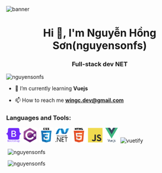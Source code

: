 ![banner](https://user-images.githubusercontent.com/42088872/95290058-f13b9180-089e-11eb-94e3-a44a5a1172c3.jpg)

<h1 align="center">Hi 👋, I'm Nguyễn Hồng Sơn(nguyensonfs)</h1>
<h3 align="center">Full-stack dev NET</h3>

<p align="left"> <img src="https://komarev.com/ghpvc/?username=nguyensonfs&label=Profile%20views&color=0e75b6&style=flat" alt="nguyensonfs" /> </p>

-   🌱 I’m currently learning **Vuejs**

-   📫 How to reach me **wingc.dev@gmail.com**

<p align="left">
</p>

<h3 align="left">Languages and Tools:</h3>
<p align="left"> 
  <img src="https://raw.githubusercontent.com/devicons/devicon/master/icons/bootstrap/bootstrap-plain-wordmark.svg" alt="bootstrap" width="40" height="40"/>
  <img src="https://raw.githubusercontent.com/devicons/devicon/master/icons/csharp/csharp-original.svg" alt="csharp" width="40" height="40"/> 
  <img src="https://raw.githubusercontent.com/devicons/devicon/master/icons/css3/css3-original-wordmark.svg" alt="css3" width="40" height="40"/> 
  <img src="https://raw.githubusercontent.com/devicons/devicon/master/icons/dot-net/dot-net-original-wordmark.svg" alt="dotnet" width="40" height="40"/>
  <img src="https://raw.githubusercontent.com/devicons/devicon/master/icons/html5/html5-original-wordmark.svg" alt="html5" width="40" height="40"/> 
  <img src="https://raw.githubusercontent.com/devicons/devicon/master/icons/javascript/javascript-original.svg" alt="javascript" width="40" height="40"/>
  <img src="https://raw.githubusercontent.com/devicons/devicon/master/icons/vuejs/vuejs-original-wordmark.svg" alt="vuejs" width="40" height="40"/> 
  <img src="https://bestofjs.org/logos/vuetify.svg" alt="vuetify" width="40" height="40"/>
</p>

<div>
<p>&nbsp;<img style="width:45%" src="https://github-readme-stats.vercel.app/api?username=nguyensonfs&show_icons=true&theme=react&locale=en" alt="nguyensonfs" /></p>
<p>&nbsp;<img style="width:45%" src="https://github-readme-stats.vercel.app/api/top-langs?username=nguyensonfs&show_icons=true&layout=compact&theme=react&langs_cont=8&locale=en" alt="nguyensonfs" /></p>
</div>
